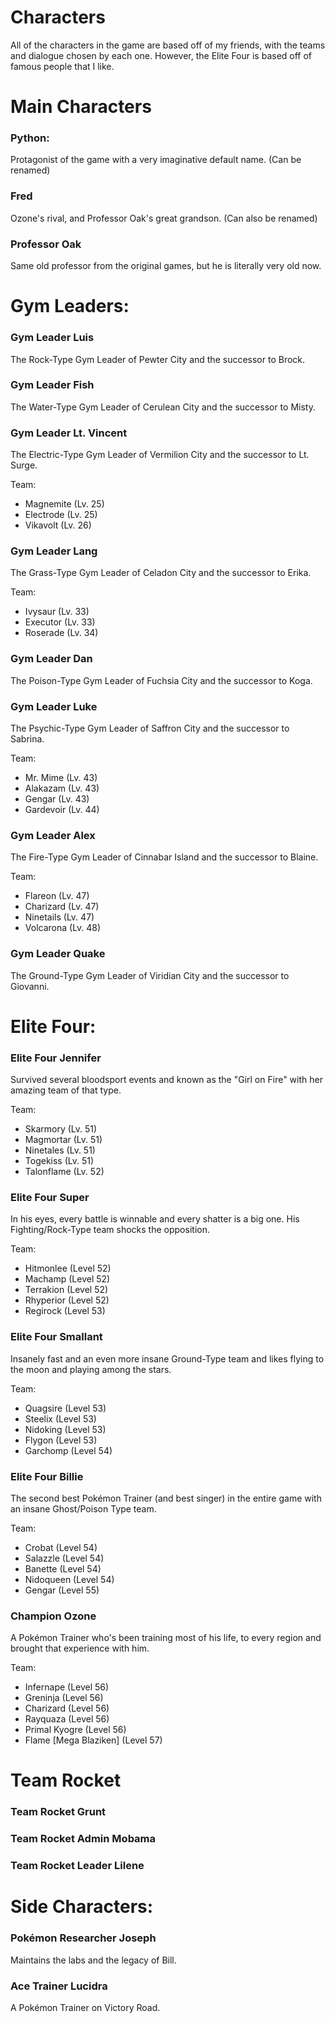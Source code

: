 # Characters

All of the characters in the game are based off of my friends, with the teams and dialogue chosen by each one. However, the Elite Four is based off of famous people that I like.



# Main Characters

### Python:

Protagonist of the game with a very imaginative default name. (Can be renamed)


### Fred
Ozone's rival, and Professor Oak's great grandson. (Can also be renamed)


### Professor Oak
Same old professor from the original games, but he is literally very old now.




# Gym Leaders:

### Gym Leader Luis
The Rock-Type Gym Leader of Pewter City and the successor to Brock.


### Gym Leader Fish
The Water-Type Gym Leader of Cerulean City and the successor to Misty.


### Gym Leader Lt. Vincent
The Electric-Type Gym Leader of Vermilion City and the successor to Lt. Surge.

Team:
- Magnemite (Lv. 25)
- Electrode (Lv. 25)
- Vikavolt (Lv. 26)


### Gym Leader Lang
The Grass-Type Gym Leader of Celadon City and the successor to Erika.

Team:
- Ivysaur (Lv. 33)
- Executor (Lv. 33)
- Roserade (Lv. 34)


### Gym Leader Dan
The Poison-Type Gym Leader of Fuchsia City and the successor to Koga.


### Gym Leader Luke
The Psychic-Type Gym Leader of Saffron City and the successor to Sabrina.

Team:
- Mr. Mime (Lv. 43)
- Alakazam (Lv. 43)
- Gengar (Lv. 43)
- Gardevoir (Lv. 44)


### Gym Leader Alex
The Fire-Type Gym Leader of Cinnabar Island and the successor to Blaine.

Team:
- Flareon (Lv. 47)
- Charizard (Lv. 47)
- Ninetails (Lv. 47)
- Volcarona (Lv. 48)


### Gym Leader Quake
The Ground-Type Gym Leader of Viridian City and the successor to Giovanni.




# Elite Four:

### Elite Four Jennifer
Survived several bloodsport events and known as the "Girl on Fire" with her amazing team of that type.

Team:
- Skarmory (Lv. 51)
- Magmortar (Lv. 51)
- Ninetales (Lv. 51)
- Togekiss (Lv. 51)
- Talonflame (Lv. 52)


### Elite Four Super
In his eyes, every battle is winnable and every shatter is a big one. His Fighting/Rock-Type team shocks the opposition.

Team:
- Hitmonlee (Level 52)
- Machamp (Level 52)
- Terrakion (Level 52)
- Rhyperior (Level 52)
- Regirock (Level 53)


### Elite Four Smallant
Insanely fast and an even more insane Ground-Type team and likes flying to the moon and playing among the stars.

Team:
- Quagsire (Level 53)
- Steelix (Level 53)
- Nidoking (Level 53)
- Flygon (Level 53)
- Garchomp (Level 54)


### Elite Four Billie
The second best Pokémon Trainer (and best singer) in the entire game with an insane Ghost/Poison Type team.

Team:
- Crobat (Level 54)
- Salazzle (Level 54)
- Banette (Level 54)
- Nidoqueen (Level 54)
- Gengar (Level 55)


### Champion Ozone
A Pokémon Trainer who's been training most of his life, to every region and brought that experience with him.

Team:
- Infernape (Level 56)
- Greninja (Level 56)
- Charizard (Level 56)
- Rayquaza (Level 56)
- Primal Kyogre (Level 56)
- Flame [Mega Blaziken] (Level 57)




# Team Rocket

### Team Rocket Grunt


### Team Rocket Admin Mobama


### Team Rocket Leader Lilene




# Side Characters:

### Pokémon Researcher Joseph
Maintains the labs and the legacy of Bill.


### Ace Trainer Lucidra
A Pokémon Trainer on Victory Road.
